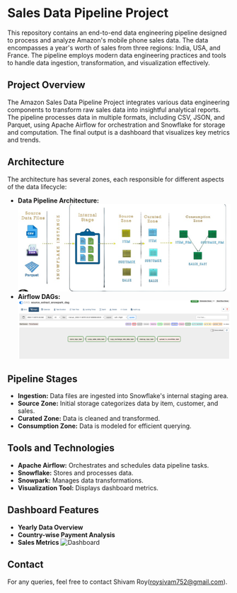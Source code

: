 # Sales Data Pipeline Project

This repository contains an end-to-end data engineering pipeline designed to process and analyze Amazon's mobile phone sales data. The data encompasses a year's worth of sales from three regions: India, USA, and France. The pipeline employs modern data engineering practices and tools to handle data ingestion, transformation, and visualization effectively.

## Project Overview

The Amazon Sales Data Pipeline Project integrates various data engineering components to transform raw sales data into insightful analytical reports. The pipeline processes data in multiple formats, including CSV, JSON, and Parquet, using Apache Airflow for orchestration and Snowflake for storage and computation. The final output is a dashboard that visualizes key metrics and trends.

## Architecture

The architecture has several zones, each responsible for different aspects of the data lifecycle:

- **Data Pipeline Architecture:** ![Data Pipeline Architecture](https://github.com/Shivamroy0304/Sales_Data_Pipeline_Project/blob/main/data_pipeline.jpg)
- **Airflow DAGs:** ![Airflow DAGs](https://github.com/Shivamroy0304/Sales_Data_Pipeline_Project/blob/main/DAG_graph.png)

## Pipeline Stages

- **Ingestion:** Data files are ingested into Snowflake's internal staging area.
- **Source Zone:** Initial storage categorizes data by item, customer, and sales.
- **Curated Zone:** Data is cleaned and transformed.
- **Consumption Zone:** Data is modeled for efficient querying.

## Tools and Technologies

- **Apache Airflow:** Orchestrates and schedules data pipeline tasks.
- **Snowflake:** Stores and processes data.
- **Snowpark:** Manages data transformations.
- **Visualization Tool:** Displays dashboard metrics.

## Dashboard Features

- **Yearly Data Overview**
- **Country-wise Payment Analysis**
- **Sales Metrics** ![Dashboard](https://github.com/Shivamroy0304/Sales_Data_Pipeline_Project/blob/main/dashboards/Screenshot%202023-11-06%20at%204.44.48%20PM.png)


## Contact
For any queries, feel free to contact Shivam Roy(roysivam752@gmail.com).
